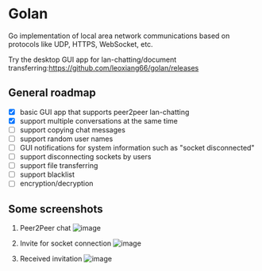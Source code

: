 # Golan

Go implementation of local area network communications based on protocols like UDP, HTTPS, WebSocket, etc.

Try the desktop GUI app for lan-chatting/document transferring:https://github.com/leoxiang66/golan/releases

## General roadmap
- [x] basic GUI app that supports peer2peer lan-chatting
- [x] support multiple conversations at the same time
- [ ] support copying chat messages
- [ ] support random user names
- [ ] GUI notifications for system information such as "socket disconnected"
- [ ] support disconnecting sockets by users
- [ ] support file transferring
- [ ] support blacklist
- [ ] encryption/decryption
      
## Some screenshots
1. Peer2Peer chat
         ![image](https://github.com/user-attachments/assets/8fadeb69-27f6-4086-a2d1-232d327c5ef6)

2. Invite for socket connection
      ![image](https://github.com/user-attachments/assets/fe0ae78b-1e2c-42d6-b6df-6009f7a327c8)

3. Received invitation
      ![image](https://github.com/user-attachments/assets/fba5eb92-ff9d-4be6-b616-b4513347867f)


